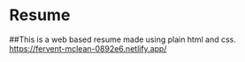 # Resume
##This is a web based resume made using plain html and css.
https://fervent-mclean-0892e6.netlify.app/
